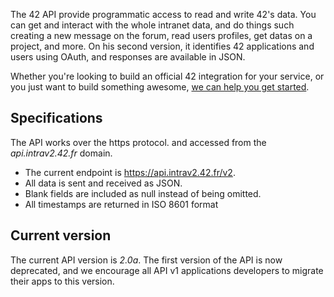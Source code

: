 The 42 API provide programmatic access to read and write 42's data. You can get and interact with the whole intranet data, and do things such creating a new message on the forum, read users profiles, get datas on a project, and more.
On his second version, it identifies 42 applications and users using OAuth, and responses are available in JSON.

Whether you're looking to build an official 42 integration for your service, or you just want to build something awesome, [we can help you get started](#getting_started).

Specifications
--------------

The API works over the https protocol. and accessed from the *api.intrav2.42.fr* domain.
- The current endpoint is https://api.intrav2.42.fr/v2.
- All data is sent and received as JSON.
- Blank fields are included as null instead of being omitted.
- All timestamps are returned in ISO 8601 format


Current version
----------------

The current API version is *2.0a*. The first version of the API is now deprecated, and we encourage all API v1 applications developers to migrate their apps to this version.
